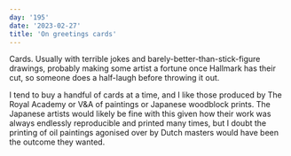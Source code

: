 ```yaml
---
day: '195'
date: '2023-02-27'
title: 'On greetings cards'
---
```


Cards. Usually with terrible jokes and barely-better-than-stick-figure drawings, probably making some artist a fortune once Hallmark has their cut, so someone does a half-laugh before throwing it out.

I tend to buy a handful of cards at a time, and I like those produced by The Royal Academy or V&A of paintings or Japanese woodblock prints. The Japanese artists would likely be fine with this given how their work was always endlessly reproducible and printed many times, but I doubt the printing of oil paintings agonised over by Dutch masters would have been the outcome they wanted.

